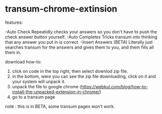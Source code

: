 # transum-chrome-extinsion

features:

-Auto Check
Repeatidly checks your answers so you don't 
have to push the check answer button yourself.
-Auto Completes
Tricks transum into thinking that 
any answer you put in is correct.
-Insert Answers (BETA)
Literally just searches transum for the answers 
and gives them to you, and them fills all them in.

download how-to:
1. click on code in the top right, then select downlod zip file.
2. in the bottom, were you can see the zip file downloading, 
click on it and your system will unpack it.
3. unpack the file to google chrome (https://webkul.com/blog/how-to-install-the-unpacked-extension-in-chrome/)
4. go to a transum page

note : this is in BETA, some transum pages won't work.
